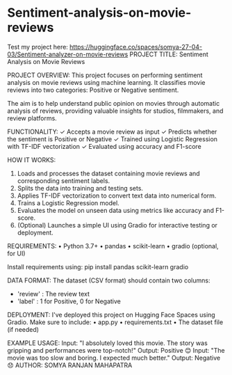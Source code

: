 # Sentiment-analysis-on-movie-reviews

Test my project here:
https://huggingface.co/spaces/somya-27-04-03/Sentiment-analyzer-on-movie-reviews
PROJECT TITLE: Sentiment Analysis on Movie Reviews

PROJECT OVERVIEW:
This project focuses on performing sentiment analysis on movie reviews using machine learning.
It classifies movie reviews into two categories: Positive or Negative sentiment.

The aim is to help understand public opinion on movies through automatic analysis of reviews,
providing valuable insights for studios, filmmakers, and review platforms.


FUNCTIONALITY:
✓ Accepts a movie review as input
✓ Predicts whether the sentiment is Positive or Negative
✓ Trained using Logistic Regression with TF-IDF vectorization
✓ Evaluated using accuracy and F1-score


HOW IT WORKS:
1. Loads and processes the dataset containing movie reviews and corresponding sentiment labels.
2. Splits the data into training and testing sets.
3. Applies TF-IDF vectorization to convert text data into numerical form.
4. Trains a Logistic Regression model.
5. Evaluates the model on unseen data using metrics like accuracy and F1-score.
6. (Optional) Launches a simple UI using Gradio for interactive testing or deployment.

REQUIREMENTS:
• Python 3.7+
• pandas
• scikit-learn
• gradio (optional, for UI)

Install requirements using:
pip install pandas scikit-learn gradio


DATA FORMAT:
The dataset (CSV format) should contain two columns:
- 'review' : The review text
- 'label' : 1 for Positive, 0 for Negative


DEPLOYMENT:
I've deployed this project on Hugging Face Spaces using Gradio.
Make sure to include:
• app.py
• requirements.txt
• The dataset file (if needed)

EXAMPLE USAGE:
Input: "I absolutely loved this movie. The story was gripping and performances were top-notch!"
Output: Positive 😊
Input: "The movie was too slow and boring. I expected much better."
Output: Negative 😞
AUTHOR:
SOMYA RANJAN MAHAPATRA

